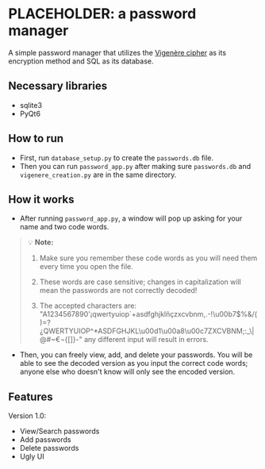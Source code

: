 # PLACEHOLDER: a password manager
A simple password manager that utilizes the [Vigenère cipher](https://en.wikipedia.org/wiki/Vigen%C3%A8re_cipher) as its encryption method and SQL as its database.

## Necessary libraries
- sqlite3
- PyQt6

## How to run
- First, run `database_setup.py` to create the `passwords.db` file.
- Then you can run `password_app.py` after making sure `passwords.db` and `vigenere_creation.py` are in the same directory.

## How it works

- After running `password_app.py`, a window will pop up asking for your name and two code words.
> 💡 **Note:**
> 1. Make sure you remember these code words as you will need them every time you open the file.
> 
> 2. These words are case sensitive; changes in capitalization will mean the passwords are not correctly decoded!
> 
> 3. The accepted characters are: "A1234567890'¡qwertyuiop`+asdfghjklñçzxcvbnm,.-!\u00b7$%&/()=?¿QWERTYUIOP^*ASDFGHJKL\u00d1\u00a8\u00c7ZXCVBNM;:_\\|@#~€¬{[]}-" any different input will result in errors.
- Then, you can freely view, add, and delete your passwords. You will be able to see the decoded version as you input the correct code words; anyone else who doesn't know will only see the encoded version.

## Features
Version 1.0:
- View/Search passwords
- Add passwords
- Delete passwords
- Ugly UI

